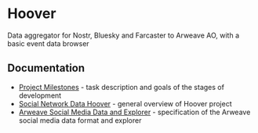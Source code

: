 # Hoover

Data aggregator for Nostr, Bluesky and Farcaster to Arweave AO, with a basic event data browser

## Documentation

- [Project Milestones](doc/milestones.md) - task description and goals of the stages of development
- [Social Network Data Hoover](doc/readme.dm) - general overview of Hoover project 
- [Arweave Social Media Data and Explorer](doc/data-spec) - specification of the Arweave social media data format and explorer
